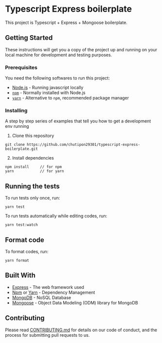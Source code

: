 # Typescript Express boilerplate

This project is Typescript + Express + Mongoose boilerplate.

## Getting Started

These instructions will get you a copy of the project up and running on your local machine for development and testing purposes.

### Prerequisites

You need the following softwares to run this project:
* [Node.js](https://nodejs.org/en/) - Running javascript locally
* [`npm`](https://www.npmjs.com/) - Normally installed with Node.js
* [`yarn`](https://yarnpkg.com/en/) - Alternative to `npm`, recommended package manager

### Installing

A step by step series of examples that tell you how to get a development env running

1. Clone this repository

```
git clone https://github.com/chutipon29301/typescript-express-boilerplate.git
```

2. Install dependencies

```
npm install     // for npm
yarn            // for yarn
```

## Running the tests

To run tests only once, run:
```
yarn test
```
To run tests automatically while editing codes, run:
```
yarn test:watch
```

## Format code

To format codes, run:
```
yarn format
```

## Built With

* [Express](https://expressjs.com/) - The web framework used
* [Npm](https://www.npmjs.com/) or [Yarn](https://yarnpkg.com/en/) - Dependency Management
* [MongoDB](https://www.mongodb.com/) - NoSQL Database
* [Mongoose](https://mongoosejs.com/) - Object Data Modeling (ODM) library for MongoDB

## Contributing

Please read [CONTRIBUTING.md]() for details on our code of conduct, and the process for submitting pull requests to us.